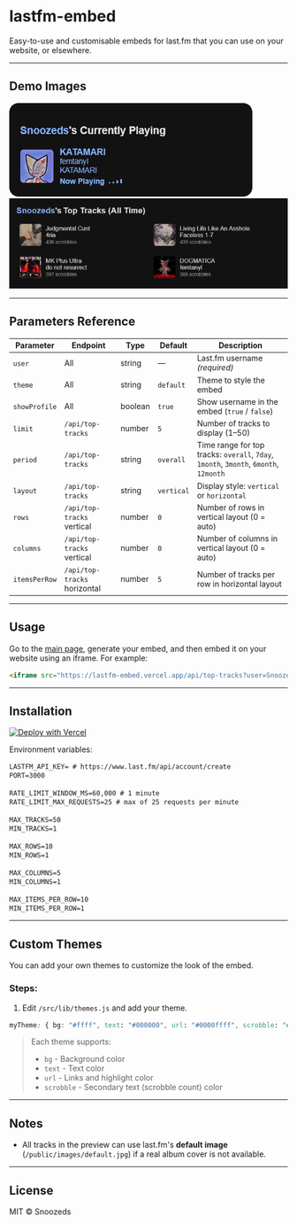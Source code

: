 # lastfm-embed

Easy-to-use and customisable embeds for last.fm that you can use on your website, or elsewhere.

---

## Demo Images

![Currently Playing](/wiki/currently-playing.png)
![Top Tracks](/wiki/top-tracks.png)

---

## Parameters Reference

| Parameter        | Endpoint             | Type       | Default       | Description |
|-----------------|--------------------|-----------|---------------|-------------|
| `user`          | All                | string    | —             | Last.fm username *(required)* |
| `theme`         | All                | string    | `default`     | Theme to style the embed |
| `showProfile`   | All                | boolean   | `true`       | Show username in the embed (`true` / `false`) |
| `limit`         | `/api/top-tracks`       | number    | `5`           | Number of tracks to display (1–50) |
| `period`        | `/api/top-tracks`       | string    | `overall`     | Time range for top tracks: `overall`, `7day`, `1month`, `3month`, `6month`, `12month` |
| `layout`        | `/api/top-tracks`       | string    | `vertical`    | Display style: `vertical` or `horizontal` |
| `rows`          | `/api/top-tracks` vertical | number | `0`           | Number of rows in vertical layout (0 = auto) |
| `columns`       | `/api/top-tracks` vertical | number | `0`           | Number of columns in vertical layout (0 = auto) |
| `itemsPerRow`   | `/api/top-tracks` horizontal | number | `5`           | Number of tracks per row in horizontal layout |

---

## Usage

Go to the [main page](https://lastfm-embed.vercel.app/), generate your embed, and then embed it on your website using an iframe. For example:
```html
<iframe src="https://lastfm-embed.vercel.app/api/top-tracks?user=Snoozeds"></iframe>
```

---

## Installation

[![Deploy with Vercel](https://vercel.com/button)](https://vercel.com/new/clone?repository-url=https%3A%2F%2Fgithub.com%2FSnoozeds%2Flastfm-embed)

Environment variables:
```
LASTFM_API_KEY= # https://www.last.fm/api/account/create
PORT=3000

RATE_LIMIT_WINDOW_MS=60,000 # 1 minute
RATE_LIMIT_MAX_REQUESTS=25 # max of 25 requests per minute

MAX_TRACKS=50
MIN_TRACKS=1

MAX_ROWS=10
MIN_ROWS=1

MAX_COLUMNS=5
MIN_COLUMNS=1

MAX_ITEMS_PER_ROW=10
MIN_ITEMS_PER_ROW=1
```

---

## Custom Themes

You can add your own themes to customize the look of the embed.

### Steps:

1. Edit `/src/lib/themes.js` and add your theme.
```css
myTheme: { bg: "#ffff", text: "#000000", url: "#0000ffff", scrobble: "#ffff" },
````

> Each theme supports:  
> - `bg` - Background color  
> - `text` - Text color  
> - `url` - Links and highlight color  
> - `scrobble` - Secondary text (scrobble count) color

---

## Notes

- All tracks in the preview can use last.fm's **default image** (`/public/images/default.jpg`) if a real album cover is not available.  

---

## License

MIT © Snoozeds

